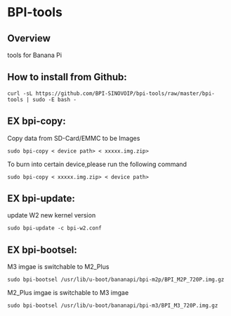 # BPI-tools

Overview
------------
tools for Banana Pi

  

How to install from Github:
-----------------------------------------
```
curl -sL https://github.com/BPI-SINOVOIP/bpi-tools/raw/master/bpi-tools | sudo -E bash -
```


EX bpi-copy:
-----------------------------------------
Copy data from SD-Card/EMMC to be Images 
```
sudo bpi-copy < device path> < xxxxx.img.zip>
```

To burn into certain device,please run the following command
```
sudo bpi-copy < xxxxx.img.zip> < device path>
```


EX bpi-update:
-----------------------------------------
update W2 new kernel version 
```
sudo bpi-update -c bpi-w2.conf
```

EX bpi-bootsel:
-----------------------------------------
M3 imgae is switchable to M2_Plus
```
sudo bpi-bootsel /usr/lib/u-boot/bananapi/bpi-m2p/BPI_M2P_720P.img.gz
```

M2_Plus imgae is switchable to M3 imgae
```
sudo bpi-bootsel /usr/lib/u-boot/bananapi/bpi-m3/BPI_M3_720P.img.gz
```
